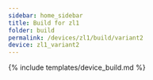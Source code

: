 ```yaml
---
sidebar: home_sidebar
title: Build for zl1
folder: build
permalink: /devices/zl1/build/variant2
device: zl1_variant2
---
```

{% include templates/device_build.md %}
